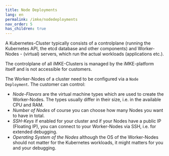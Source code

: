 ```yaml
---
title: Node Deployments
lang: en
permalink: /imke/nodedeployments
nav_order: 5
has_children: true
---
```


A Kubernetes-Cluster typically consists of a controlplane (running the Kubernetes API, the etcd database and other components) and Worker-Nodes - (virtual) servers, which run the actual workloads (applications etc.).

The controlplane of all iMKE-Clusters is managed by the iMKE-platform itself and is not accessible for customers.

The Worker-Nodes of a cluster need to be configured via a `Node Deployment`. The customer can control:

* *Node-Flavors* are the virtual machine types which are used to create the Worker-Nodes. The types usually differ in their size, i.e. in the available CPU and RAM.
* *Number of Nodes* of course you can choose how many Nodes you want to have in total.
* *SSH-Keys* if enabled for your cluster and if your Nodes have a public IP (Floating IP), you can connect to your Worker-Nodes via SSH, i.e. for extended debugging.
* *Operating System of the Nodes* although the OS of the Worker-Nodes should not matter for the Kubernetes workloads, it might matters for you and your debugging.

